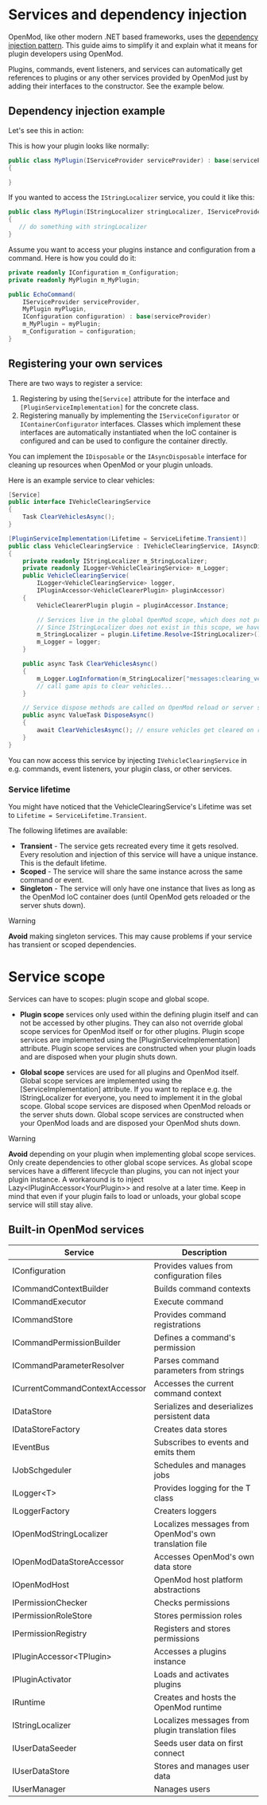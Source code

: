 # Services and dependency injection

OpenMod, like other modern .NET based frameworks, uses the [dependency injection pattern](https://docs.microsoft.com/en-us/aspnet/core/fundamentals/dependency-injection). This guide aims to simplify it and explain what it means for plugin developers using OpenMod.

Plugins, commands, event listeners, and services can automatically get references to plugins or any other services provided by OpenMod just by adding their interfaces to the constructor. See the example below.

## Dependency injection example
Let's see this in action:

This is how your plugin looks like normally:
```c#
public class MyPlugin(IServiceProvider serviceProvider) : base(serviceProvider)
{

}
```

If you wanted to access the `IStringLocalizer` service, you could it like this:
```c#
public class MyPlugin(IStringLocalizer stringLocalizer, IServiceProvider serviceProvider) : base(serviceProvider)
{
   // do something with stringLocalizer
}
```

Assume you want to access your plugins instance and configuration from a command. Here is how you could do it:
```c#
private readonly IConfiguration m_Configuration;
private readonly MyPlugin m_MyPlugin;

public EchoCommand(
    IServiceProvider serviceProvider, 
    MyPlugin myPlugin,
    IConfiguration configuration) : base(serviceProvider)
    m_MyPlugin = myPlugin;
    m_Configuration = configuration;
}
```

## Registering your own services
There are two ways to register a service:

1. Registering by using the`[Service]` attribute for the interface and `[PluginServiceImplementation]` for the concrete class.
2. Registering manually by implementing the `IServiceConfigurator` or `IContainerConfigurator` interfaces. Classes which implement these interfaces are automatically instantiated when the IoC container is configured and can be used to configure the container directly. 

You can implement the `IDisposable` or the `IAsyncDisposable` interface for cleaning up resources when OpenMod or your plugin unloads. 

Here is an example service to clear vehicles:
```c#
[Service]
public interface IVehicleClearingService
{
    Task ClearVehiclesAsync();
}

[PluginServiceImplementation(Lifetime = ServiceLifetime.Transient)]
public class VehicleClearingService : IVehicleClearingService, IAsyncDisposable
{
    private readonly IStringLocalizer m_StringLocalizer;
    private readonly ILogger<VehicleClearingService> m_Logger;
    public VehicleClearingService(
        ILogger<VehicleClearingService> logger, 
        IPluginAccessor<VehicleClearerPlugin> pluginAccessor)
    {
        VehicleClearerPlugin plugin = pluginAccessor.Instance;

        // Services live in the global OpenMod scope, which does not provide an IStringLocalizer.
        // Since IStringLocalizer does not exist in this scope, we have to use the plugins scope.
        m_StringLocalizer = plugin.Lifetime.Resolve<IStringLocalizer>();
        m_Logger = logger;
    }

    public async Task ClearVehiclesAsync() 
    {
        m_Logger.LogInformation(m_StringLocalizer["messages:clearing_vehicles"]); // translation is read from the plugins translation
        // call game apis to clear vehicles...
    }

    // Service dispose methods are called on OpenMod reload or server shutdown 
    public async ValueTask DisposeAsync()
    {
        await ClearVehiclesAsync(); // ensure vehicles get cleared on reload or shutdown
    }
}
```

You can now access this service by injecting `IVehicleClearingService` in e.g. commands, event listeners, your plugin class, or other services. 

### Service lifetime
You might have noticed that the VehicleClearingService's Lifetime was set to `Lifetime = ServiceLifetime.Transient`.  

The following lifetimes are available:

* **Transient** - The service gets recreated every time it gets resolved. Every resolution and injection of this service will have a unique instance. This is the default lifetime.
* **Scoped** - The service will share the same instance across the same command or event.
* **Singleton** - The service will only have one instance that lives as long as the OpenMod IoC container does (until OpenMod gets reloaded or the server shuts down).  

> [!WARNING]
> **Avoid** making singleton services. This may cause problems if your service has transient or scoped dependencies.

# Service scope
Services can have to scopes: plugin scope and global scope.

- **Plugin scope** services only used within the defining plugin itself and can not be accessed by other plugins. They can also not override global scope services for OpenMod itself or for other plugins. Plugin scope services are implemented using the [PluginServiceImplementation] attribute. Plugin scope services are constructed when your plugin loads and are disposed when your plugin shuts down.  

- **Global scope** services are used for all plugins and OpenMod itself. Global scope services are implemented using the [ServiceImplementation] attribute. If you want to replace e.g. the IStringLocalizer for everyone, you need to implement it in the global scope. Global scope services are disposed when OpenMod reloads or the server shuts down. Global scope services are constructed when your OpenMod loads and are disposed your OpenMod shuts down.

> [!WARNING]
> **Avoid** depending on your plugin when implementing global scope services. Only create dependencies to other global scope services. As global scope services have a different lifecycle than plugins, you can not inject your plugin instance. A workaround is to inject Lazy<IPluginAccessor<YourPlugin\>\> and resolve at a later time. Keep in mind that even if your plugin fails to load or unloads, your global scope service will still stay alive.

## Built-in OpenMod services

| **Service**                                     | **Description**                                        |
|-------------------------------------------------|--------------------------------------------------------|
| IConfiguration                                  | Provides values from configuration files               |
| ICommandContextBuilder                          | Builds command contexts                                |
| ICommandExecutor                                | Execute command                                        |
| ICommandStore                                   | Provides command registrations                         |
| ICommandPermissionBuilder                       | Defines a command's permission                         |
| ICommandParameterResolver                       | Parses command parameters from strings                 |
| ICurrentCommandContextAccessor                  | Accesses the current command context                   |
| IDataStore                                      | Serializes and deserializes persistent data            |
| IDataStoreFactory                               | Creates data stores                                    |
| IEventBus                                       | Subscribes to events and emits them                    |
| IJobSchgeduler                                  | Schedules and manages jobs                             |
| ILogger<T\>                                     | Provides logging for the T class                       |
| ILoggerFactory                                  | Creaters loggers                                       |
| IOpenModStringLocalizer                         | Localizes messages from OpenMod's own translation file |
| IOpenModDataStoreAccessor                       | Accesses OpenMod's own data store                      |
| IOpenModHost                                    | OpenMod host platform abstractions                     | 
| IPermissionChecker                              | Checks permissions                                     |
| IPermissionRoleStore                            | Stores permission roles                                |
| IPermissionRegistry                             | Registers and stores permissions                       |
| IPluginAccessor<TPlugin\>                       | Accesses a plugins instance                           |
| IPluginActivator                                | Loads and activates plugins                            |
| IRuntime                                        | Creates and hosts the OpenMod runtime                  |
| IStringLocalizer                                | Localizes messages from plugin translation files       |
| IUserDataSeeder                                 | Seeds user data on first connect                       |
| IUserDataStore                                  | Stores and manages user data                           |
| IUserManager                                    | Nanages users                                          |